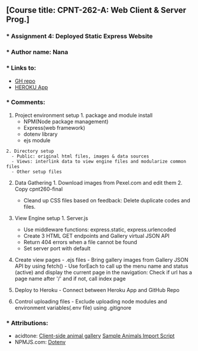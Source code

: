 ## [Course title: CPNT-262-A: Web Client & Server Prog.]

### * Assignment 4: Deployed Static Express Website 
### * Author name: Nana

### * Links to:
  + [GH repo](https://github.com/CreativeNana/cpnt262-a4)
  + [HEROKU App](https://nana-cpnt262-a4.herokuapp.com/)

### * Comments: 
  1. Project environment setup
    1. package and module install 
      - NPM(Node package management)
      - Express(web framework)
      - dotenv library
      - ejs module

    2. Directory setup
      - Public: original html files, images & data sources
      - Views: interlink data to view engine files and modularize common files
      - Other setup files

  2. Data Gathering
    1. Download images from Pexel.com and edit them
    2. Copy cpnt260-final 
      - Cleand up CSS files based on feedback: Delete duplicate codes and files.

  3. View Engine setup 
    1. Server.js
      - Use middleware functions: express.static, express.urlencoded
      - Create 3 HTML GET endpoints and Gallery virtual JSON API
      - Return 404 errors when a file cannot be found
      - Set server port with default

  4. Create view pages
    - .ejs files 
    - Bring gallery images from Gallery JSON API by using fetch()
    - Use forEach to call up the menu name and status (active) and display the current page in the navigation: Check if url has a page name after '/' and if not, call index page

  5. Deploy to Heroku
    - Connect between Heroku App and GitHub Repo

  6. Control uploading files 
    - Exclude uploading node modules and environment variables(.env file) using .gitignore

   
### * Attributions: 
  + acidtone: [Client-side animal gallery](https://github.com/sait-wbdv/in-class/tree/main/week09f/animal-fetch) [Sample Animals Import Script](https://github.com/sait-wbdv/in-class/tree/main/week10t/animals)
  + NPMJS.com: [Dotenv](https://www.npmjs.com/package/dotenv)